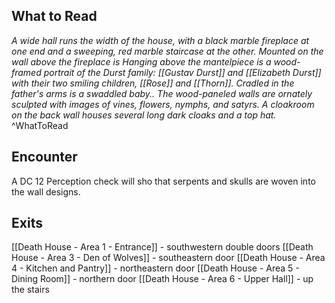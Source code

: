 ## What to Read
*A wide hall runs the width of the house, with a black marble fireplace at one end and a sweeping, red marble staircase at the other. Mounted on the wall above the fireplace is Hanging above the mantelpiece is a wood-framed portrait of the Durst family: [[Gustav Durst]] and [[Elizabeth Durst]] with their two smiling children, [[Rose]] and [[Thorn]]. Cra­dled in the father's arms is a swaddled baby.. The wood-pan­eled walls are ornately sculpted with images of vines, flowers, nymphs, and satyrs. 
A cloakroom on the back wall houses several long dark cloaks and a top hat.*
^WhatToRead

## Encounter
A DC 12 Perception check will sho that serpents and skulls are woven into the wall designs. 

## Exits
[[Death House - Area 1 - Entrance]] - southwestern double doors
[[Death House - Area 3 - Den of Wolves]] - southeastern door
[[Death House - Area 4 - Kitchen and Pantry]] - northeastern door
[[Death House - Area 5 - Dining Room]] - northern door
[[Death House - Area 6 - Upper Hall]] - up the stairs